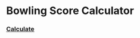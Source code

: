 # Bowling Score Calculator

### [Calculate](https://yehwankim23.github.io/bowling-score-calculator/)
